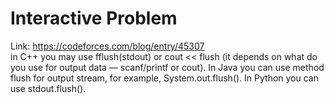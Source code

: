 # Interactive Problem

Link: https://codeforces.com/blog/entry/45307 <br>
in C++ you may use fflush(stdout) or cout << flush (it depends on what do you use for output data — scanf/printf or cout). 
In Java you can use method flush for output stream, for example, System.out.flush(). 
In Python you can use stdout.flush().
